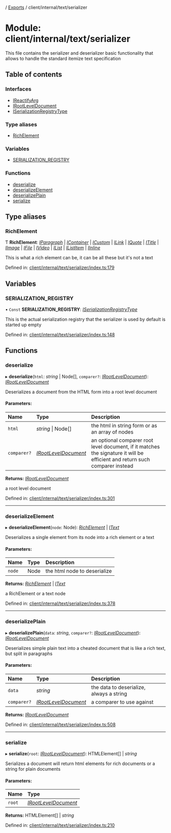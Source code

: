 [](../README.md) / [Exports](../modules.md) / client/internal/text/serializer

# Module: client/internal/text/serializer

This file contains the serializer and deserializer basic functionality that allows
to handle the standard itemize text specification

## Table of contents

### Interfaces

- [IReactifyArg](../interfaces/client_internal_text_serializer.ireactifyarg.md)
- [IRootLevelDocument](../interfaces/client_internal_text_serializer.irootleveldocument.md)
- [ISerializationRegistryType](../interfaces/client_internal_text_serializer.iserializationregistrytype.md)

### Type aliases

- [RichElement](client_internal_text_serializer.md#richelement)

### Variables

- [SERIALIZATION\_REGISTRY](client_internal_text_serializer.md#serialization_registry)

### Functions

- [deserialize](client_internal_text_serializer.md#deserialize)
- [deserializeElement](client_internal_text_serializer.md#deserializeelement)
- [deserializePlain](client_internal_text_serializer.md#deserializeplain)
- [serialize](client_internal_text_serializer.md#serialize)

## Type aliases

### RichElement

Ƭ **RichElement**: [*IParagraph*](../interfaces/client_internal_text_serializer_types_paragraph.iparagraph.md) \| [*IContainer*](../interfaces/client_internal_text_serializer_types_container.icontainer.md) \| [*ICustom*](../interfaces/client_internal_text_serializer_types_custom.icustom.md) \| [*ILink*](../interfaces/client_internal_text_serializer_types_link.ilink.md) \| [*IQuote*](../interfaces/client_internal_text_serializer_types_quote.iquote.md) \| [*ITitle*](../interfaces/client_internal_text_serializer_types_title.ititle.md) \| [*IImage*](../interfaces/client_internal_text_serializer_types_image.iimage.md) \| [*IFile*](../interfaces/client_internal_text_serializer_types_file.ifile.md) \| [*IVideo*](../interfaces/client_internal_text_serializer_types_video.ivideo.md) \| [*IList*](../interfaces/client_internal_text_serializer_types_list.ilist.md) \| [*IListItem*](../interfaces/client_internal_text_serializer_types_list_item.ilistitem.md) \| [*IInline*](../interfaces/client_internal_text_serializer_types_inline.iinline.md)

This is what a rich element can be, it can be all these
but it's not a text

Defined in: [client/internal/text/serializer/index.ts:179](https://github.com/onzag/itemize/blob/28218320/client/internal/text/serializer/index.ts#L179)

## Variables

### SERIALIZATION\_REGISTRY

• `Const` **SERIALIZATION\_REGISTRY**: [*ISerializationRegistryType*](../interfaces/client_internal_text_serializer.iserializationregistrytype.md)

This is the actual serialization registry that the serializer is used
by default is started up empty

Defined in: [client/internal/text/serializer/index.ts:148](https://github.com/onzag/itemize/blob/28218320/client/internal/text/serializer/index.ts#L148)

## Functions

### deserialize

▸ **deserialize**(`html`: *string* \| Node[], `comparer?`: [*IRootLevelDocument*](../interfaces/client_internal_text_serializer.irootleveldocument.md)): [*IRootLevelDocument*](../interfaces/client_internal_text_serializer.irootleveldocument.md)

Deserializes a document from the HTML form into a root level document

#### Parameters:

Name | Type | Description |
:------ | :------ | :------ |
`html` | *string* \| Node[] | the html in string form or as an array of nodes   |
`comparer?` | [*IRootLevelDocument*](../interfaces/client_internal_text_serializer.irootleveldocument.md) | an optional comparer root level document, if it matches the signature it will be efficient and return such comparer instead   |

**Returns:** [*IRootLevelDocument*](../interfaces/client_internal_text_serializer.irootleveldocument.md)

a root level document

Defined in: [client/internal/text/serializer/index.ts:301](https://github.com/onzag/itemize/blob/28218320/client/internal/text/serializer/index.ts#L301)

___

### deserializeElement

▸ **deserializeElement**(`node`: Node): [*RichElement*](client_internal_text_serializer.md#richelement) \| [*IText*](../interfaces/client_internal_text_serializer_types_text.itext.md)

Deserializes a single element from its node into a rich element
or a text

#### Parameters:

Name | Type | Description |
:------ | :------ | :------ |
`node` | Node | the html node to deserialize   |

**Returns:** [*RichElement*](client_internal_text_serializer.md#richelement) \| [*IText*](../interfaces/client_internal_text_serializer_types_text.itext.md)

a RichElement or a text node

Defined in: [client/internal/text/serializer/index.ts:378](https://github.com/onzag/itemize/blob/28218320/client/internal/text/serializer/index.ts#L378)

___

### deserializePlain

▸ **deserializePlain**(`data`: *string*, `comparer?`: [*IRootLevelDocument*](../interfaces/client_internal_text_serializer.irootleveldocument.md)): [*IRootLevelDocument*](../interfaces/client_internal_text_serializer.irootleveldocument.md)

Deserializes simple plain text into a cheated document
that is like a rich text, but split in paragraphs

#### Parameters:

Name | Type | Description |
:------ | :------ | :------ |
`data` | *string* | the data to deserialize, always a string   |
`comparer?` | [*IRootLevelDocument*](../interfaces/client_internal_text_serializer.irootleveldocument.md) | a comparer to use against    |

**Returns:** [*IRootLevelDocument*](../interfaces/client_internal_text_serializer.irootleveldocument.md)

Defined in: [client/internal/text/serializer/index.ts:508](https://github.com/onzag/itemize/blob/28218320/client/internal/text/serializer/index.ts#L508)

___

### serialize

▸ **serialize**(`root`: [*IRootLevelDocument*](../interfaces/client_internal_text_serializer.irootleveldocument.md)): HTMLElement[] \| *string*

Serializes a document
will return html elements for rich documents
or a string for plain documents

#### Parameters:

Name | Type |
:------ | :------ |
`root` | [*IRootLevelDocument*](../interfaces/client_internal_text_serializer.irootleveldocument.md) |

**Returns:** HTMLElement[] \| *string*

Defined in: [client/internal/text/serializer/index.ts:210](https://github.com/onzag/itemize/blob/28218320/client/internal/text/serializer/index.ts#L210)
